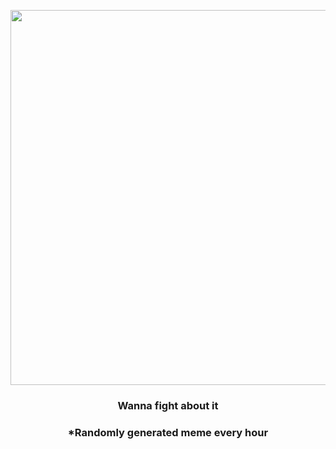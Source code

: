 <p align="center">
        <img src="https://i.redd.it/aelruz535tj91.gif" width="600" height="600">
        </p>
        <h3 align="center">Wanna fight about it</h3>
        <h3 align="center">*Randomly generated meme every hour</h3>
    